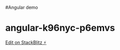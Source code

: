 #Angular demo
# angular-k96nyc-p6emvs

[Edit on StackBlitz ⚡️](https://stackblitz.com/edit/angular-k96nyc-p6emvs)
